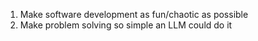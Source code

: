 1. Make software development as fun/chaotic as possible
2. Make problem solving so simple an LLM could do it
